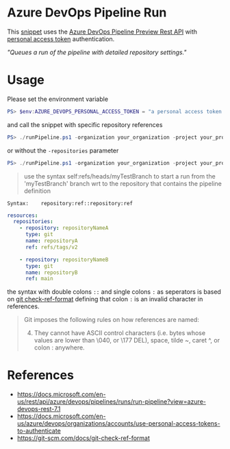 # Azure DevOps Pipeline Run

This [snippet](./runPipeline.ps1) uses the [Azure DevOps Pipeline Preview Rest API](https://docs.microsoft.com/en-us/rest/api/azure/devops/pipelines/runs/run-pipeline) with [personal access token](https://docs.microsoft.com/en-us/azure/devops/organizations/accounts/use-personal-access-tokens-to-authenticate) authentication.

*_"Queues a run of the pipeline with detailed repository settings."_*


# Usage
Please set the environment variable

```Powershell
PS> $env:AZURE_DEVOPS_PERSONAL_ACCESS_TOKEN = "a personal access token with Build(read + execute) permissions"
```

and call the snippet with specific repository references
```Powershell
PS> ./runPipeline.ps1 -organization your_organization -project your_project -pipelineName your_pipeline_name -repositories "repositoryNameA::refs/heads/main::repositoryNameB:refs/tags/v1"
```
or without the `-repositories` parameter
```Powershell
PS> ./runPipeline.ps1 -organization your_organization -project your_project -pipelineName your_pipeline_name
```

> use the syntax self:refs/heads/myTestBranch to start a run from the 'myTestBranch' branch wrt to the repository that contains the pipeline definition

```
Syntax:    repository:ref::repository:ref
```

```YAML
resources:
  repositories:
    - repository: repositoryNameA
      type: git
      name: repositoryA
      ref: refs/tags/v2

    - repository: repositoryNameB
      type: git
      name: repositoryB
      ref: main
```




the syntax with double colons `::` and single colons `:` as seperators is based on [git check-ref-format](https://git-scm.com/docs/git-check-ref-format) defining that colon `:` is an invalid character in references.


> Git imposes the following rules on how references are named:
>
> 4. They cannot have ASCII control characters (i.e. bytes whose values are lower than \040, or \177 DEL), space, tilde ~, caret ^, or colon : anywhere.






# References
- https://docs.microsoft.com/en-us/rest/api/azure/devops/pipelines/runs/run-pipeline?view=azure-devops-rest-7.1
- https://docs.microsoft.com/en-us/azure/devops/organizations/accounts/use-personal-access-tokens-to-authenticate
- https://git-scm.com/docs/git-check-ref-format
